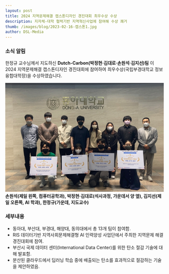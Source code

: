 ```yaml
---
layout: post
title: 2024 지역문제해결 캡스톤디자인 경진대회 최우수상 수상
description: 지자체-대학 협력기반 지역혁신사업에 참여해 수상 쾌거
thumb: /images/blog/2023-02-16-캡스톤1.jpg
author: DSL-Media
---
```


### 소식 알림
한정규 교수님께서 지도하신 **Dutch-Carbon(박정현·김대로·손원석·김지선)팀** 이 2024 지역문제해결 캡스톤디자인 경진대회에 참여하여 최우수상(국립부경대학교 정보융합대학장)을 수상하였습니다. 

![1](/images/blog/award-2022-10.jpg)  
**손원석(제일 왼쪽, 컴퓨터공학과), 박정현·김대로(석사과정, 가운데서 양 옆), 김지선(제일 오른쪽, AI 학과), 한정규(가운데, 지도교수)**

### 세부내용
- 동아대, 부산대, 부경대, 해양대, 동의대에서 총 13개 팀이 참여함.
- RIS 데이터기반 지역사회문제해결형 AI 인력양성 사업단에서 주최한 지역문제 해결 경진대회에 참여.
- 부산시 국제 데이터 센터(International Data Center)를 위한 탄소 절감 기술에 대해 발표함.
- 분산된 클라우드에서 딥러닝 학습 중에 배출되는 탄소를 효과적으로 절감하는 기술을 제안하였음. 
